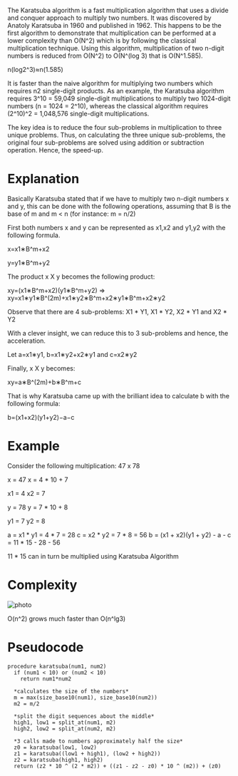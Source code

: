 The Karatsuba algorithm is a fast multiplication algorithm that uses a divide and conquer approach to multiply two numbers. It was discovered by Anatoly Karatsuba in 1960 and published in 1962.
This happens to be the first algorithm to demonstrate that multiplication can be performed at a lower complexity than O(N^2) which is by following the classical multiplication technique. Using this algorithm, multiplication of two n-digit numbers is reduced from O(N^2) to O(N^(log 3) that is O(N^1.585).

n(log2^3)≈n(1.585)

It is faster than the naive algorithm for multiplying two numbers which requires n2 single-digit products. As an example, the Karatsuba algorithm requires 3^10 = 59,049 single-digit multiplications to multiply two 1024-digit numbers (n = 1024 = 2^10), whereas the classical algorithm requires (2^10)^2 = 1,048,576 single-digit multiplications.

The key idea is to reduce the four sub-problems in multiplication to three unique problems. Thus, on calculating the three unique sub-problems, the original four sub-problems are solved using addition or subtraction operation. Hence, the speed-up.

# Explanation

Basically Karatsuba stated that if we have to multiply two n-digit numbers x and y, this can be done with the following operations, assuming that B is the base of m and m < n (for instance: m = n/2)

First both numbers x and y can be represented as x1,x2 and y1,y2 with the following formula.

x=x1∗B^m+x2

y=y1∗B^m+y2

The product x X y becomes the following product:

xy=(x1∗B^m+x2)(y1∗B^m+y2) => xy=x1∗y1∗B^(2m)+x1∗y2∗B^m+x2∗y1∗B^m+x2∗y2

Observe that there are 4 sub-problems: X1 * Y1, X1 * Y2, X2 * Y1 and X2 * Y2

With a clever insight, we can reduce this to 3 sub-problems and hence, the acceleration.

Let a=x1∗y1, b=x1∗y2+x2∗y1 and c=x2∗y2

Finally, x X y becomes:

xy=a∗B^(2m)+b∗B^m+c

That is why Karatsuba came up with the brilliant idea to calculate b with the following formula:

b=(x1+x2)(y1+y2)−a−c

# Example

Consider the following multiplication: 47 x 78
 
x = 47
x = 4 * 10 + 7
 
x1 = 4
x2 = 7
 
y = 78
y = 7 * 10 + 8
 
y1 = 7
y2 = 8
 
a = x1 * y1 = 4 * 7 = 28
c = x2 * y2 = 7 * 8 = 56
b = (x1 + x2)(y1 + y2) - a - c = 11 * 15 - 28 - 56

11 * 15 can in turn be multiplied using Karatsuba Algorithm

# Complexity
![photo](https://iq.opengenus.org/content/images/2018/05/Karatsuba-Complexity.png)

O(n^2) grows much faster than O(n^lg3)

# Pseudocode
```
procedure karatsuba(num1, num2)
  if (num1 < 10) or (num2 < 10)
    return num1*num2
    
  *calculates the size of the numbers*
  m = max(size_base10(num1), size_base10(num2))
  m2 = m/2
  
  *split the digit sequences about the middle*
  high1, low1 = split_at(num1, m2)
  high2, low2 = split_at(num2, m2)
  
  *3 calls made to numbers approximately half the size*
  z0 = karatsuba(low1, low2)
  z1 = karatsuba((low1 + high1), (low2 + high2))
  z2 = karatsuba(high1, high2)
  return (z2 * 10 ^ (2 * m2)) + ((z1 - z2 - z0) * 10 ^ (m2)) + (z0)
```

